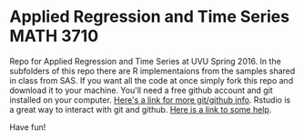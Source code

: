 # Applied Regression and Time Series MATH 3710
Repo for Applied Regression and Time Series at UVU Spring 2016.  In the subfolders of this repo there are R implementaions from the samples shared in class from SAS. If you want all the code at once simply fork this repo and download it to your machine.  You'll need a free github account and git installed on your computer.
[Here's a link for more git/github info](https://help.github.com/articles/set-up-git/).
Rstudio is a great way to interact with git and github.  [Here is a link to some help](https://jennybc.github.io/2014-05-12-ubc/ubc-r/session03_git.html).

Have fun!
